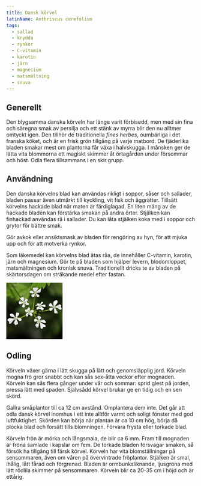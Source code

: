 ```yaml
---
title: Dansk körvel
latinName: Anthriscus cerefolium
tags:
  - sallad
  - krydda
  - rynkor
  - C-vitamin
  - karotin
  - järn
  - magnesium
  - matsmältning
  - snuva
---
```


## Generellt

Den blygsamma danska körveln har länge varit förbisedd, men med sin fina och säregna smak av persilja och ett stänk av myrra blir den nu alltmer omtyckt igen. Den tillhör de traditionella _fines herbes_, oumbärliga i det franska köket, och är en frisk grön tillgång på varje matbord. De fjäderlika bladen smakar mest om plantorna får växa i halvskugga. I månsken ger de lätta vita blommorna ett magiskt skimmer åt örtagården under försommar och höst. Odla flera tillsammans i en skir grupp.

## Användning

Den danska körvelns blad kan användas rikligt i soppor, såser och sallader, bladen passar även utmärkt till kyckling, vit fisk och äggrätter. Tillsätt körvelns hackade blad när maten är färdiglagad. En liten mäng av de hackade bladen kan förstärka smakan på andra örter. Stjälken kan finhackad användas rå i sallader. Du kan låta stjälken koka med i soppor och grytor för bättre smak.

Gör avkok eller ansiktsmask av bladen för rengöring av hyn, för att mjuka upp och för att motverka rynkor.

Som läkemedel kan körvelns blad ätas råa, de innehåller C-vitamin, karotin, järn och magnesium. Gör te på bladen som hjälper levern, blodomloppet, matsmältningen och kronisk snuva. Traditionellt dricks te av bladen på skärtorsdagen om sträkande medel efter fastan.

![](/static/img/anthriscus-cerefolium-2.jpg)

## Odling

Körveln växer gärna i lätt skugga på lätt och genomsläpplig jord. Körveln mogna frö gror snabbt och kan sås sex-åtta veckor efter mognaden. Körveln kan sås flera gånger under vår och sommar: sprid glest på jorden, pressa lätt med spaden. Självsådd körvel brukar ge en tidig och en sen skörd.

Gallra småplantor till ca 12 cm avstånd. Omplantera dem inte. Det går att odla dansk körvel inomhus i ett inte alltför varmt och soligt fönster med god luftfuktighet. Skörden kan börja när plantan är ca 10 cm hög, börja då plocka blad och forsätt tills blomningen. Förvara frysta eller torkade blad.

Körveln frön är mörka och långsmala, de blir ca 6 mm. Fram till mognaden är fröna samlade i kapslar om fem. De torkade bladen försvagar smaken, så försök ha tillgång till färsk körvel. Körveln har vita blomställningar på sensommaren, även om våren på övervintrade fröplantor. Stjälken är smal, ihålig, lått fårad och förgrenad. Bladen är ormbunksliknande, ljusgröna med lätt rödlila skimmer på sensommaren. Körveln blir ca 20-35 cm i höjd och är ettårig.
